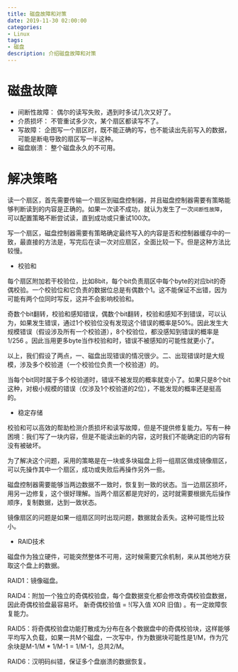```yaml
---
title: 磁盘故障和对策
date: 2019-11-30 02:00:00
categories:
- Linux
tags:
- 磁盘
description: 介绍磁盘故障和对策
---
```


# 磁盘故障

* 间断性故障： 偶尔的读写失败，遇到时多试几次又好了。
* 介质损坏： 不管重试多少次，某个扇区都读写不了。
* 写故障： 企图写一个扇区时，既不能正确的写，也不能读出先前写入的数据，可能是断电导致的扇区写一半这种。
* 磁盘崩溃： 整个磁盘永久的不可用。

# 解决策略

读一个扇区，首先需要传输一个扇区到磁盘控制器，并且磁盘控制器需要有策略能够判断读到的内容是正确的。如果一次读不成功，就认为发生了一次`间断性故障`，可以配置策略不断尝试读，直到成功或只重试100次。

写一个扇区，磁盘控制器需要有策略确定最终写入的内容是否和控制器缓存中的一致，最直接的方法是，写完后在读一次对应扇区，全面比较一下。但是这种方法比较慢。

* 校验和

每个扇区附加若干校验位，比如8bit，每个bit负责扇区中每个byte的对应bit的奇偶校验。一个校验位和它负责的数据位总是有偶数个1。这不能保证不出错，因为可能有两个位同时写反，这并不会影响校验和。

奇数个bit翻转，校验和感知错误，偶数个bit翻转，校验和感知不到错误，可以认为，如果发生错误，通过1个校验位没有发现这个错误的概率是50%。因此发生大规模错误（假设涉及所有一个校验道），8个校验位，都没感知到错误的概率是 1/256 。因此当用更多byte当作校验和时，错误不被感知的可能性就更小了。

以上，我们假设了两点，一、磁盘出现错误的情况很少。二、出现错误时是大规模，涉及多个校验道（一个校验位负责一个校验道）的。

当每个bit同时属于多个校验道时，错误不被发现的概率就变小了。如果只是8个bit这种，对极小规模的错误（仅涉及1个校验道的2位），不能发现的概率还是挺高的。

* 稳定存储

校验和可以高效的帮助检测介质损坏和读写故障，但是不提供修复能力。写有一种困境：我们写了一块内容，但是不能读出新的内容，这时我们不能确定旧的内容有没有被破坏。

为了解决这个问题，采用的策略是在一块或多块磁盘上将一组扇区做成镜像扇区，可以先操作其中一个扇区，成功或失败后再操作另外一些。

磁盘控制器需要能够当两边数据不一致时，恢复到一致的状态。当一边扇区损坏，用另一边修复，这个很好理解。当两个扇区都是完好的，这时就需要根据先后操作顺序，复制数据，达到一致状态。

镜像扇区的问题是如果一组扇区同时出现问题，数据就会丢失。这种可能性比较小。

* RAID技术

磁盘作为独立硬件，可能突然整体不可用，这时候需要冗余机制，来从其他地方获取这个盘上的数据。

RAID1：镜像磁盘。

RAID4：附加一个独立的奇偶校验盘，每个盘数据变化都会修改奇偶校验盘数据，因此奇偶校验盘最容易坏。 新奇偶校验值 = !(写入值 XOR 旧值) 。有一定故障恢复能力。

RAID5：将奇偶校验盘功能打散成为分布在各个数据盘中的奇偶校验块，这样能够平均写入负载，如果一共M个磁盘，一次写中，作为数据块可能性是1/M，作为冗余块是M-1/M * 1/M-1 = 1/M-1，总共2/M。

RAID6：汉明码纠错，保证多个盘崩溃的数据恢复。

